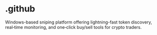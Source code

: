 # .github
Windows-based sniping platform offering lightning-fast token discovery, real‑time monitoring, and one‑click buy/sell tools for crypto traders.
